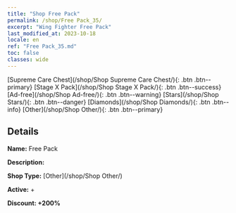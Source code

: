 ```yaml
---
title: "Shop Free Pack"
permalink: /shop/Free Pack_35/
excerpt: "Wing Fighter Free Pack"
last_modified_at: 2023-10-18
locale: en
ref: "Free Pack_35.md"
toc: false
classes: wide
---
```



  [Supreme Care Chest](/shop/Shop Supreme Care Chest/){: .btn .btn--primary}   [Stage X Pack](/shop/Shop Stage X Pack/){: .btn .btn--success}   [Ad-free](/shop/Shop Ad-free/){: .btn .btn--warning}   [Stars](/shop/Shop Stars/){: .btn .btn--danger}   [Diamonds](/shop/Shop Diamonds/){: .btn .btn--info}   [Other](/shop/Shop Other/){: .btn .btn--primary} 

## Details

 **Name:** Free Pack 

 **Description:** 

 **Shop Type:** [Other](/shop/Shop Other/)

 **Active:** + 

 **Discount: +200%** 


